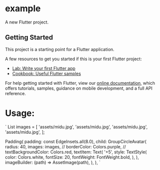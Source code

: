 # example

A new Flutter project.

## Getting Started

This project is a starting point for a Flutter application.

A few resources to get you started if this is your first Flutter project:

- [Lab: Write your first Flutter app](https://flutter.dev/docs/get-started/codelab)
- [Cookbook: Useful Flutter samples](https://flutter.dev/docs/cookbook)

For help getting started with Flutter, view our
[online documentation](https://flutter.dev/docs), which offers tutorials,
samples, guidance on mobile development, and a full API reference.

# Usage:
`
  List<String> images = [
    'assets/midu.jpg',
    'assets/midu.jpg',
    'assets/midu.jpg',
    'assets/midu.jpg',
  ];

Padding(
              padding: const EdgeInsets.all(8.0),
              child: GroupCircleAvatar(
                radius: 40,
                images: images,
                // borderColor: Colors.purple,
                // textBackgroundColor: Colors.red,
                textItem: Text(
                  '+5',
                  style: TextStyle(
                    color: Colors.white,
                    fontSize: 20,
                    fontWeight: FontWeight.bold,
                  ),
                ),
                imageBuilder: (path) => AssetImage(path),
              ),
            ),
`
